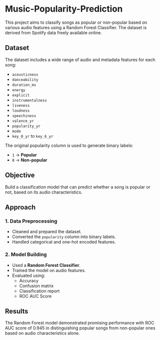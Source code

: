 # Music-Popularity-Prediction
This project aims to classify songs as popular or non-popular based on various audio features using a Random Forest Classifier. The dataset is derived from Spotify data freely available online.

## Dataset
The dataset includes a wide range of audio and metadata features for each song:

- `acousticness`
- `danceability`
- `duration_ms`
- `energy`
- `explicit`
- `instrumentalness`
- `liveness`
- `loudness`
- `speechiness`
- `valence_yr`
- `popularity_yr`
- `mode`
- `key_0_yr` to `key_6_yr`

The original popularity column is used to generate binary labels:
- `1` → **Popular**
- `0` → **Non-popular**

## Objective
Build a classification model that can predict whether a song is popular or not, based on its audio characteristics.

## Approach
### 1. Data Preprocessing
- Cleaned and prepared the dataset.
- Converted the `popularity` column into binary labels.
- Handled categorical and one-hot encoded features.

### 2. Model Building
- Used a **Random Forest Classifier**.
- Trained the model on audio features.
- Evaluated using:
  - Accuracy
  - Confusion matrix
  - Classification report
  - ROC AUC Score
## Results
The Random Forest model demonstrated promising performance with ROC AUC score of 0.945 in distinguishing popular songs from non-popular ones based on audio characteristics alone.

